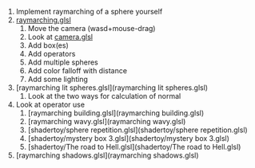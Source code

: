 1. Implement raymarching of a sphere yourself
1. [raymarching.glsl](raymarching.glsl)
	1. Move the camera (wasd+mouse-drag)
	1. Look at [camera.glsl](libs/camera.glsl)
	1. Add box(es)
	1. Add operators
	1. Add multiple spheres
	1. Add color falloff with distance
	1. Add some lighting
1. [raymarching lit spheres.glsl](raymarching lit spheres.glsl)
	1. Look at the two ways for calculation of normal
1. Look at operator use
	1. [raymarching building.glsl](raymarching building.glsl)
	1. [raymarching wavy.glsl](raymarching wavy.glsl)
	1. [shadertoy/sphere repetition.glsl](shadertoy/sphere repetition.glsl)
	1. [shadertoy/mystery box 3.glsl](shadertoy/mystery box 3.glsl)
	1. [shadertoy/The road to Hell.glsl](shadertoy/The road to Hell.glsl)
1. [raymarching shadows.glsl](raymarching shadows.glsl)
